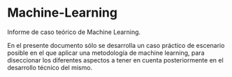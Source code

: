 # Machine-Learning

Informe de caso teórico de Machine Learning.

En el presente documento sólo se desarrolla un caso práctico de escenario posible en el que aplicar una metodología de machine learning, para diseccionar los diferentes aspectos a tener en cuenta posteriormente en el desarrollo técnico del mismo.

